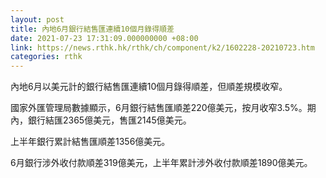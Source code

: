 ```yaml
---
layout: post
title: 內地6月銀行結售匯連續10個月錄得順差
date: 2021-07-23 17:31:09.000000000 +08:00
link: https://news.rthk.hk/rthk/ch/component/k2/1602228-20210723.htm
categories: rthk
---
```


內地6月以美元計的銀行結售匯連續10個月錄得順差，但順差規模收窄。

國家外匯管理局數據顯示，6月銀行結售匯順差220億美元，按月收窄3.5%。期內，銀行結匯2365億美元，售匯2145億美元。

上半年銀行累計結售匯順差1356億美元。

6月銀行涉外收付款順差319億美元，上半年累計涉外收付款順差1890億美元。
